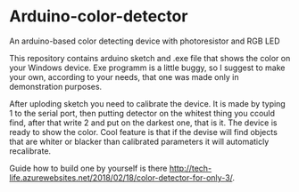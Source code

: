 # Arduino-color-detector
An arduino-based color detecting device with photoresistor and RGB LED


This repository contains arduino sketch and .exe file that shows the color on your Windows device.
Exe programm is a little buggy, so I suggest to make your own, according to your needs, that one was made only in demonstration purposes.


After uploding sketch you need to calibrate the device. It is made by typing 1 to the serial port, then putting detector on the whitest thing you ccould find, after that write 2 and put on the darkest one, that is it. The device is ready to show the color. Cool feature is that if the devise will find objects that are whiter or blacker than calibrated parameters it will automaticly recalibrate.

Guide how to build one by yourself is there http://tech-life.azurewebsites.net/2018/02/18/color-detector-for-only-3/.

